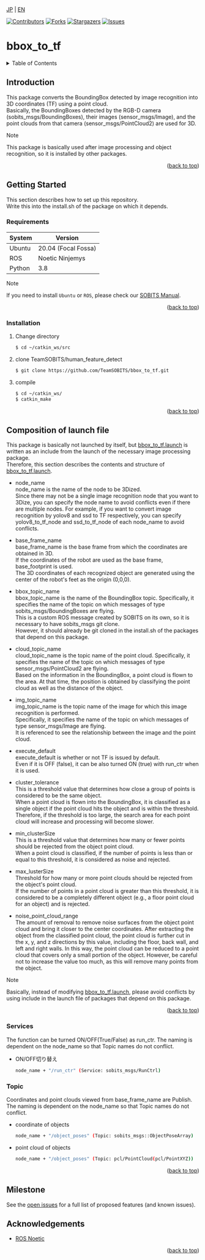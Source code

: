 <a name="readme-top"></a>

[JP](README.md) | [EN](README_en.md)

[![Contributors][contributors-shield]][contributors-url]
[![Forks][forks-shield]][forks-url]
[![Stargazers][stars-shield]][stars-url]
[![Issues][issues-shield]][issues-url]
<!-- [![MIT License][license-shield]][license-url] -->

# bbox_to_tf

<!-- 目次 -->
<details>
  <summary>Table of Contents</summary>
  <ol>
    <li>
      <a href="#Introduction">Introduction</a>
    </li>
    <li>
      <a href="#Getting Started">Getting Started</a>
      <ul>
        <li><a href="#Requirements">Requirements</a></li>
        <li><a href="#Installation">Installation</a></li>
      </ul>
    </li>
    <li><a href="#Composition of launch file">Composition of launch file</a></li>
    <li><a href="#Milestone">Milestone</a></li>
    <li><a href="#Acknowledgements">Acknowledgements</a></li>
  </ol>
</details>


<!-- レポジトリの概要 -->
## Introduction

<!-- [![Product Name Screen Shot][product-screenshot]](https://example.com) -->

This package converts the BoundingBox detected by image recognition into 3D coordinates (TF) using a point cloud.\
Basically, the BoundingBoxes detected by the RGB-D camera (sobits_msgs/BoundingBoxes), their images (sensor_msgs/Image), and the point clouds from that camera (sensor_msgs/PointCloud2) are used for 3D.

> [!NOTE]
> This package is basically used after image processing and object recognition, so it is installed by other packages.



<p align="right">(<a href="#readme-top">back to top</a>)</p>


<!-- セットアップ -->
## Getting Started

This section describes how to set up this repository.\
Write this into the install.sh of the package on which it depends.

### Requirements



| System  | Version |
| ------------- | ------------- |
| Ubuntu | 20.04 (Focal Fossa) |
| ROS | Noetic Ninjemys |
| Python | 3.8 |

> [!NOTE]
> If you need to install `Ubuntu` or `ROS`, please check our [SOBITS Manual](https://github.com/TeamSOBITS/sobits_manual#%E9%96%8B%E7%99%BA%E7%92%B0%E5%A2%83%E3%81%AB%E3%81%A4%E3%81%84%E3%81%A6).

<p align="right">(<a href="#readme-top">back to top</a>)</p>

### Installation

1. Change directory
   ```sh
   $ cd ~/catkin_ws/src
   ```
2. clone TeamSOBITS/human_feature_detect
   ```sh
   $ git clone https://github.com/TeamSOBITS/bbox_to_tf.git
   ```
3. compile
   ```sh
   $ cd ~/catkin_ws/
   $ catkin_make
   ```

<p align="right">(<a href="#readme-top">back to top</a>)</p>


<!-- 実行・操作方法 -->
## Composition of launch file

This package is basically not launched by itself, but [bbox_to_tf.launch](/launch/bbox_to_tf.launch) is written as an include from the launch of the necessary image processing package.\
Therefore, this section describes the contents and structure of [bbox_to_tf.launch](/launch/bbox_to_tf.launch).

- node_name\
  node_name is the name of the node to be 3Dized.\
  Since there may not be a single image recognition node that you want to 3Dize, you can specify the node name to avoid conflicts even if there are multiple nodes.
  For example, if you want to convert image recognition by yolov8 and ssd to TF respectively, you can specify yolov8_to_tf_node and ssd_to_tf_node of each node_name to avoid conflicts.

- base_frame_name\
  base_frame_name is the base frame from which the coordinates are obtained in 3D.\
  If the coordinates of the robot are used as the base frame, base_footprint is used.\
  The 3D coordinates of each recognized object are generated using the center of the robot's feet as the origin (0,0,0).

- bbox_topic_name\
  bbox_topic_name is the name of the BoundingBox topic.
  Specifically, it specifies the name of the topic on which messages of type sobits_msgs/BoundingBoxes are flying.\
  This is a custom ROS message created by SOBITS on its own, so it is necessary to have sobits_msgs git clone.\
  However, it should already be git cloned in the install.sh of the packages that depend on this package.

- cloud_topic_name\
  cloud_topic_name is the topic name of the point cloud.
  Specifically, it specifies the name of the topic on which messages of type sensor_msgs/PointCloud2 are flying.\
  Based on the information in the BoundingBox, a point cloud is flown to the area.
  At that time, the position is obtained by classifying the point cloud as well as the distance of the object.

- img_topic_name\
  img_topic_name is the topic name of the image for which this image recognition is performed.\
  Specifically, it specifies the name of the topic on which messages of type sensor_msgs/Image are flying.\
  It is referenced to see the relationship between the image and the point cloud.

- execute_default\
  execute_default is whether or not TF is issued by default.\
  Even if it is OFF (false), it can be also turned ON (true) with run_ctr when it is used.

- cluster_tolerance\
  This is a threshold value that determines how close a group of points is considered to be the same object.\
  When a point cloud is flown into the BoundingBox, it is classified as a single object if the point cloud hits the object and is within the threshold.
  Therefore, if the threshold is too large, the search area for each point cloud will increase and processing will become slower.

- min_clusterSize\
  This is a threshold value that determines how many or fewer points should be rejected from the object point cloud.\
  When a point cloud is classified, if the number of points is less than or equal to this threshold, it is considered as noise and rejected.

- max_lusterSize\
  Threshold for how many or more point clouds should be rejected from the object's point cloud.\
  If the number of points in a point cloud is greater than this threshold, it is considered to be a completely different object (e.g., a floor point cloud for an object) and is rejected.

- noise_point_cloud_range\
  The amount of removal to remove noise surfaces from the object point cloud and bring it closer to the center coordinates.
  After extracting the object from the classified point cloud, the point cloud is further cut in the x, y, and z directions by this value, including the floor, back wall, and left and right walls.
  In this way, the point cloud can be reduced to a point cloud that covers only a small portion of the object.
  However, be careful not to increase the value too much, as this will remove many points from the object.


> [!NOTE]
> Basically, instead of modifying [bbox_to_tf.launch](/launch/bbox_to_tf.launch), please avoid conflicts by using include in the launch file of packages that depend on this package.

<p align="right">(<a href="#readme-top">back to top</a>)</p>


### Services
The function can be turned ON/OFF(True/False) as run_ctr.
The naming is dependent on the node_name so that Topic names do not conflict.
- ON/OFF切り替え
  ```sh
  node_name + "/run_ctr" (Service: sobits_msgs/RunCtrl)
  ```

### Topic
Coordinates and point clouds viewed from base_frame_name are Publish.
The naming is dependent on the node_name so that Topic names do not conflict.
- coordinate of objects
  ```sh
  node_name + "/object_poses" (Topic: sobits_msgs::ObjectPoseArray)
  ```

- point cloud of objects
  ```sh
  node_name + "/object_poses" (Topic: pcl/PointCloud(pcl/PointXYZ))
  ```

<p align="right">(<a href="#readme-top">back to top</a>)</p>


<!-- マイルストーン -->
## Milestone

See the [open issues](issues-url) for a full list of proposed features (and known issues).


<!-- 参考文献 -->
## Acknowledgements

* [ROS Noetic](http://wiki.ros.org/noetic)

<!-- MARKDOWN LINKS & IMAGES -->
<!-- https://www.markdownguide.org/basic-syntax/#reference-style-links -->
[contributors-shield]: https://img.shields.io/github/contributors/TeamSOBITS/bbox_to_tf.svg?style=for-the-badge
[contributors-url]: https://github.com/TeamSOBITS/bbox_to_tf/graphs/contributors
[forks-shield]: https://img.shields.io/github/forks/TeamSOBITS/bbox_to_tf.svg?style=for-the-badge
[forks-url]: https://github.com/TeamSOBITS/bbox_to_tf/network/members
[stars-shield]: https://img.shields.io/github/stars/TeamSOBITS/bbox_to_tf.svg?style=for-the-badge
[stars-url]: https://github.com/TeamSOBITS/bbox_to_tf/stargazers
[issues-shield]: https://img.shields.io/github/issues/TeamSOBITS/bbox_to_tf.svg?style=for-the-badge
[issues-url]: https://github.com/TeamSOBITS/bbox_to_tf/issues
[license-shield]: https://img.shields.io/github/license/TeamSOBITS/bbox_to_tf.svg?style=for-the-badge
[license-url]: LICENSE

<p align="right">(<a href="#readme-top">back to top</a>)</p>


<!-- MARKDOWN LINKS & IMAGES -->
<!-- https://www.markdownguide.org/basic-syntax/#reference-style-links -->
<!-- []:  -->
